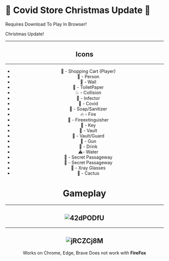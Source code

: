 # 🧻 Covid Store Christmas Update  🛒

Requires Download To Play In Browser!

Christmas Update!

<center>

--------------
## Icons
--------------
- 🛒 - Shopping Cart (Player)
- 🎅 - Person
- 🧱 - Wall
- 🧻 - ToiletPaper
- 💥 - Collision
- 🤢 - Infector
- 🦠 - Covid
- 🧼 - Soap/Sanitizer
- 🔥 - Fire
- 🧯 - Fireextinguisher
- 🔑 - Key
- 🚪 - Vault
- 👮 - Vault/Guard
- 🔫 - Gun
- 🥤 - Drink
- ⚠️- Water
- 🧱 - Secret Passageway
- 🔲 - Secret Passageway
- 🥽 - Xray Glasses
- 🌵 - Cactus


# Gameplay

--------------
![42dPODfU](https://user-images.githubusercontent.com/74433811/115454425-c4254f80-a1ee-11eb-93f3-379e9b14c1a0.png)
--------------

--------------
![jRCZCj8M](https://user-images.githubusercontent.com/74433811/115454465-cd162100-a1ee-11eb-9196-2ca18109cdb8.png)
--------------

Works on Chrome, Edge, Brave
Does not work with **FireFox**
